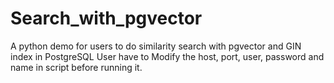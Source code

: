 # Search_with_pgvector
A python demo for users to do similarity search with pgvector and GIN index in PostgreSQL
User have to Modify the host, port, user, password and  name in script before running it.